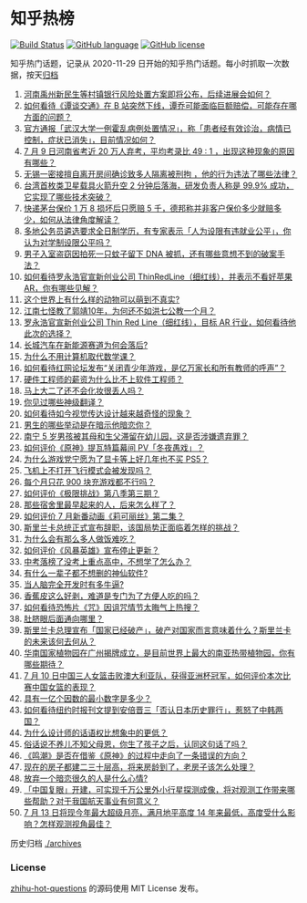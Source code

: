 # 知乎热榜
[![Build Status](https://github.com/ToWeLong/zhihu-hot-questions/workflows/CI/badge.svg)](https://github.com/ToWeLong/zhihu-hot-questions/actions)
[![GitHub language](https://img.shields.io/badge/language-golang-orange.svg)](https://golang.org/)
[![GitHub license](https://img.shields.io/github/license/ToWeLong/zhihu-hot-questions)](https://github.com/ToWeLong/zhihu-hot-questions/blob/main/LICENSE)

知乎热门话题，记录从 2020-11-29 日开始的知乎热门话题。每小时抓取一次数据，按天[归档](./archives)

<!-- BEGIN -->

1. [河南禹州新民生等村镇银行风险处置方案即将公布，后续进展会如何？](https://www.zhihu.com/question/542584094)
1. [如何看待《谭谈交通》在 B 站突然下线，谭乔可能面临巨额赔偿，可能存在哪方面的问题？](https://www.zhihu.com/question/542527902)
1. [官方通报「武汉大学一例霍乱病例处置情况」，称「患者经有效诊治，病情已控制，症状已消失」，目前情况如何？](https://www.zhihu.com/question/542660777)
1. [7 月 9 日河南省考近 20 万人弃考，平均考录比 49 : 1 ，出现这种现象的原因有哪些？](https://www.zhihu.com/question/542529188)
1. [无锡一密接擅自离开房间确诊致多人隔离被刑拘 ，他的行为违法了哪些法律？](https://www.zhihu.com/question/542523000)
1. [台湾首枚类卫星载具火箭升空 2 分钟后落海，研发负责人称是 99.9% 成功，它实现了哪些技术突破？](https://www.zhihu.com/question/542543515)
1. [快递茅台保价 1 万 8 损坏后只愿赔 5 千，德邦称并非客户保价多少就赔多少，如何从法律角度解读？](https://www.zhihu.com/question/542603221)
1. [多地公务员遴选要求全日制学历，有专家表示「人为设限有违就业公平」，你认为对学制设限公平吗？](https://www.zhihu.com/question/542625574)
1. [男子入室盗窃因拍死一只蚊子留下 DNA 被抓，还有哪些意想不到的破案手法？](https://www.zhihu.com/question/542603637)
1. [如何看待罗永浩官宣新创业公司 ThinRedLine（细红线），并表示不看好苹果AR，你有哪些见解？](https://www.zhihu.com/question/542641332)
1. [这个世界上有什么样的动物可以萌到不真实?](https://www.zhihu.com/question/541870923)
1. [江南七怪教了郭靖10年，为何还不如洪七公教一个月？](https://www.zhihu.com/question/538182545)
1. [罗永浩官宣新创业公司 Thin Red Line（细红线），目标 AR 行业，如何看待他此次的选择？](https://www.zhihu.com/question/542627963)
1. [长城汽车在新能源赛道为何会落后?](https://www.zhihu.com/question/541245854)
1. [为什么不用计算机取代数学课？](https://www.zhihu.com/question/537559009)
1. [如何看待红网论坛发布“关闭青少年游戏，是亿万家长和所有教师的呼声”？](https://www.zhihu.com/question/542208955)
1. [硬件工程师的薪资为什么比不上软件工程师？](https://www.zhihu.com/question/537568504)
1. [马上大二了还不会化妆很丢人吗？](https://www.zhihu.com/question/542581894)
1. [你见过哪些神级翻译？](https://www.zhihu.com/question/541462082)
1. [如何看待如今视觉传达设计越来越奇怪的现象？](https://www.zhihu.com/question/541170318)
1. [男生的哪些举动是在暗示他暗恋你？](https://www.zhihu.com/question/541622721)
1. [南宁 5 岁男孩被其母和生父滞留在幼儿园，这是否涉嫌遗弃罪？](https://www.zhihu.com/question/542506996)
1. [如何评价《原神》提瓦特篇幕间 PV「冬夜愚戏」？](https://www.zhihu.com/question/542662634)
1. [为什么游戏党宁愿为了显卡等上好几年也不买 PS5？](https://www.zhihu.com/question/516192512)
1. [飞机上不打开飞行模式会被发现吗？](https://www.zhihu.com/question/448267257)
1. [每个月只花 900 块充游戏都不行吗？](https://www.zhihu.com/question/541653640)
1. [如何评价《极限挑战》第八季第三期？](https://www.zhihu.com/question/542566052)
1. [那些宿舍里最早起来的人，后来怎么样了？](https://www.zhihu.com/question/266230601)
1. [如何评价 7 月新番动画《莉可丽丝》第二集？](https://www.zhihu.com/question/542204386)
1. [斯里兰卡总统正式宣布辞职，该国局势正面临着怎样的挑战？](https://www.zhihu.com/question/542643308)
1. [为什么会有那么多人做饭难吃？](https://www.zhihu.com/question/265370377)
1. [如何评价《风暴英雄》宣布停止更新？](https://www.zhihu.com/question/542331905)
1. [中考落榜了没考上重点高中，不想学了怎么办？](https://www.zhihu.com/question/542621925)
1. [有什么一辈子都不想删的神仙软件?](https://www.zhihu.com/question/531406321)
1. [当人脑完全开发时有多牛逼?](https://www.zhihu.com/question/542081040)
1. [香蕉皮这么好剥，难道是专门为了方便人吃的吗？](https://www.zhihu.com/question/435649196)
1. [如何看待恐怖片《咒》因诅咒情节太晦气上热搜？](https://www.zhihu.com/question/542359506)
1. [肚脐眼后面通向哪里？](https://www.zhihu.com/question/540762206)
1. [斯里兰卡总理宣布「国家已经破产」，破产对国家而言意味着什么？斯里兰卡的未来该何去何从？](https://www.zhihu.com/question/542572777)
1. [华南国家植物园在广州揭牌成立，是目前世界上最大的南亚热带植物园，你有哪些期待？](https://www.zhihu.com/question/542623531)
1. [7 月 10 日中国三人女篮击败澳大利亚队，获得亚洲杯冠军，如何评价本次比赛中国女篮的表现？](https://www.zhihu.com/question/542570889)
1. [具有一亿个因数的最小数字是多少？](https://www.zhihu.com/question/536022619)
1. [如何看待纽约时报刊文提到安倍晋三「否认日本历史罪行」，惹怒了中韩两国？](https://www.zhihu.com/question/542528569)
1. [为什么设计师的话语权比想象中的更低？](https://www.zhihu.com/question/541811587)
1. [俗话说不养儿不知父母恩，你生了孩子之后，认同这句话了吗？](https://www.zhihu.com/question/542504222)
1. [《鸣潮》是否在借鉴《原神》的过程中走向了一条错误的方向？](https://www.zhihu.com/question/541899701)
1. [现在的房子都建二三十层高，将来房龄到了，老房子该怎么处理？](https://www.zhihu.com/question/440200131)
1. [放弃一个暗恋很久的人是什么心情?](https://www.zhihu.com/question/539404082)
1. [「中国复眼」开建，可实现千万公里外小行星探测成像，将对观测工作带来哪些帮助？对于我国航天事业有何意义？](https://www.zhihu.com/question/542407404)
1. [7 月 13 日将现今年最大超级月亮，满月地平高度 14 年来最低，高度受什么影响？怎样观测视角最佳？](https://www.zhihu.com/question/542605199)

<!-- END -->

历史归档 [./archives](./archives)


### License
[zhihu-hot-questions](https://github.com/towelong/zhihu-hot-questions) 的源码使用 MIT License 发布。